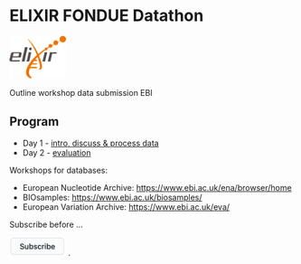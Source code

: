 # ELIXIR FONDUE Datathon 

<img src="images/logo_elixir.png" width="100"/>

Outline workshop data submission EBI

## Program
* Day 1 - [intro, discuss & process data](program/day1.md)
* Day 2 - [evaluation](program/day2.md)

Workshops for databases:

* European Nucleotide Archive: https://www.ebi.ac.uk/ena/browser/home
* BIOsamples: https://www.ebi.ac.uk/biosamples/
* European Variation Archive: https://www.ebi.ac.uk/eva/

Subscribe before ...

<a href="https://forms.gle/uSA4kMX5GnG4L9E46"><img src="images/subscribe.png" width="100"/></a>
.

